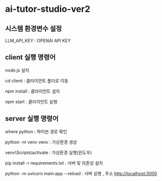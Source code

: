 # ai-tutor-studio-ver2

## 시스템 환경변수 설정

LLM_API_KEY : OPENAI API KEY

## client 실행 명령어

node.js 설치

cd client : 클라이언트 폴더로 이동

npm install : 클라이언트 설치

npm start : 클라이언트 실행

## server 실행 명령어

where python : 파이썬 경로 확인

python -m venv venv : 가상환경 생성

venv\Scripts\activate : 가상환경 실행(윈도우)

pip install -r requirements.txt : 서버 및 의존성 설치

python -m uvicorn main:app --reload : 서버 실행 , 주소 <http://localhost:3000>
